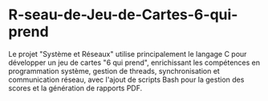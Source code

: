 # R-seau-de-Jeu-de-Cartes-6-qui-prend
Le projet "Système et Réseaux" utilise principalement le langage C pour développer un jeu de cartes "6 qui prend", enrichissant les compétences en programmation système, gestion de threads, synchronisation et communication réseau, avec l'ajout de scripts Bash pour la gestion des scores et la génération de rapports PDF.
